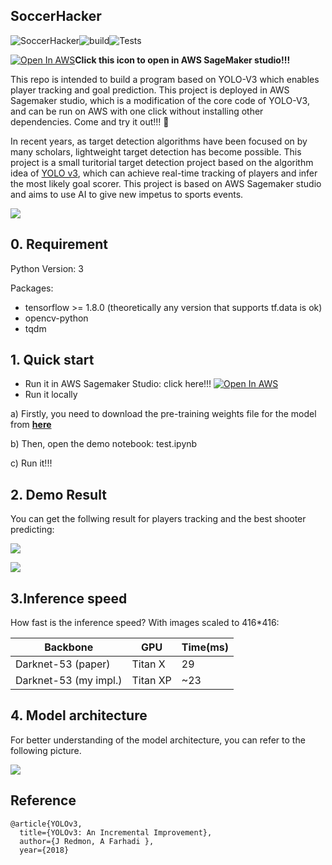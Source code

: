 ## SoccerHacker

![SoccerHacker](https://img.shields.io/badge/SoccerHacker-v1.0-blue.svg)![build](https://img.shields.io/badge/Build-passing-green.svg)![Tests](https://img.shields.io/badge/Tests-passing-green.svg)

<a href="https://test-ybuz.notebook.cn-northwest-1.sagemaker.com.cn/notebooks/SoccerHacker/test.ipynb"><img src="https://cn-northwest-1.console.amazonaws.cn/favicon.ico" alt="Open In AWS"></a>**Click this icon  to  open in AWS SageMaker studio!!!**

This repo is intended to build a program based on YOLO-V3 which enables player tracking and goal prediction. This project is deployed in AWS Sagemaker studio, which is a modification of the core code of YOLO-V3, and can be run on AWS with one click without installing other dependencies. Come and try it out!!! :rofl:

In recent years, as target detection algorithms have been focused on by many scholars, lightweight target detection has become possible. This project is a small turitorial target detection project based on the algorithm idea of  [YOLO v3](https://github.com/xiaochus/YOLOv3), which can achieve real-time tracking of players and infer the most likely goal scorer. This project is based on AWS Sagemaker studio and aims to use AI to give new impetus to sports events.

![](https://raw.githubusercontent.com/wizyoung/YOLOv3_TensorFlow/master/data/demo_data/results/messi.jpg)

## 0. Requirement

Python Version: 3

Packages:

- tensorflow >= 1.8.0 (theoretically any version that supports tf.data is ok)
- opencv-python
- tqdm

## 1. Quick start

* Run it in AWS Sagemaker Studio: click here!!! <a href="https://test-ybuz.notebook.cn-northwest-1.sagemaker.com.cn/notebooks/SoccerHacker/test.ipynb"><img src="https://cn-northwest-1.console.amazonaws.cn/favicon.ico" alt="Open In AWS"></a>
* Run it locally

a) Firstly, you need to download the pre-training weights file for the model from [**here**](https://pjreddie.com/media/files/yolov3.weights)

b) Then, open the demo notebook: test.ipynb

c) Run it!!!

## 2. Demo Result

You can get the follwing result for players tracking and the best shooter predicting:

![](https://raw.githubusercontent.com/vaew/amazonaws-hackathon-2021/main/AI%E4%B8%BA%E4%BD%93%E8%82%B2%E8%A1%8C%E4%B8%9A%E5%B8%A6%E6%9D%A5%E7%9A%84%E6%96%B0%E5%85%83%E7%B4%A0%E3%80%81%E6%96%B0%E6%80%9D%E6%83%B3%E5%92%8C%E6%96%B0%E7%8E%A9%E6%B3%95%E3%80%82/%E6%9C%80%E4%BD%B3%E5%B0%84%E9%97%A8%E7%90%83%E5%91%98%E9%A2%84%E6%B5%8B%E5%B0%8F%E5%8A%A9%E6%89%8B-SoccerHacker/resources/result1.png)

![](https://raw.githubusercontent.com/vaew/amazonaws-hackathon-2021/main/AI%E4%B8%BA%E4%BD%93%E8%82%B2%E8%A1%8C%E4%B8%9A%E5%B8%A6%E6%9D%A5%E7%9A%84%E6%96%B0%E5%85%83%E7%B4%A0%E3%80%81%E6%96%B0%E6%80%9D%E6%83%B3%E5%92%8C%E6%96%B0%E7%8E%A9%E6%B3%95%E3%80%82/%E6%9C%80%E4%BD%B3%E5%B0%84%E9%97%A8%E7%90%83%E5%91%98%E9%A2%84%E6%B5%8B%E5%B0%8F%E5%8A%A9%E6%89%8B-SoccerHacker/resources/result2.png)

## 3.Inference speed

How fast is the inference speed? With images scaled to 416*416:

| Backbone              | GPU      | Time(ms) |
| --------------------- | -------- | -------- |
| Darknet-53 (paper)    | Titan X  | 29       |
| Darknet-53 (my impl.) | Titan XP | ~23      |

## 4. Model architecture

For better understanding of the model architecture, you can refer to the following picture. 

![](https://raw.githubusercontent.com/wizyoung/YOLOv3_TensorFlow/master/docs/yolo_v3_architecture.png)

## Reference

```
@article{YOLOv3,  
  title={YOLOv3: An Incremental Improvement},  
  author={J Redmon, A Farhadi },
  year={2018}
```

